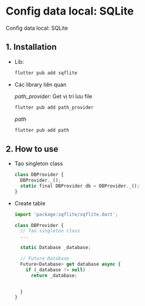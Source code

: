# Config data local: SQLite

<a name="readme-top"></a>
Config data local: SQLite

## 1. Installation

- Lib:

  ```bash
  flutter pub add sqflite
  ```

- Các library liên quan

  _path_provider_: Get vị trí lưu file

  ```bash
  flutter pub add path_provider
  ```

  _path_

  ```bash
  flutter pub add path
  ```

## 2. How to use

- Tạo singleton class

  ```javascript
  class DBProvider {
    DBProvider._();
    static final DBProvider db = DBProvider._();
  }
  ```

- Create table

  ```javascript
  import 'package:sqflite/sqflite.dart';

  class DBProvider {
    // Tạo singleton class
    ...

    static Database _database;

    // Future Database
    Future<Database> get database async {
      if (_database != null)
        return _database;


    }
  }
  ```
